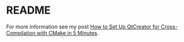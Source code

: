 # README

For more information see my post [How to Set Up QtCreator for Cross-Compilation with CMake in 5 Minutes](https://embeddeduse.com/2021/03/29/how-to-set-up-qtcreator-for-cross-compilation-with-cmake-in-5-minutes).